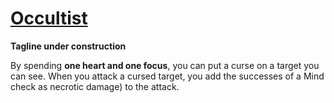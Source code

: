 # [Occultist](Occultist.md)
**Tagline under construction**

By spending **one heart and one focus**, you can put a curse on a target you can see. When you attack a cursed target, you add the successes of a Mind check as necrotic damage) to the attack.